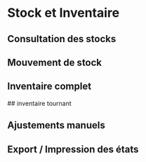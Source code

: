 # Stock et Inventaire



## Consultation des stocks



## Mouvement de stock



## Inventaire complet



## inventaire tournant



## Ajustements manuels



## Export / Impression des états



